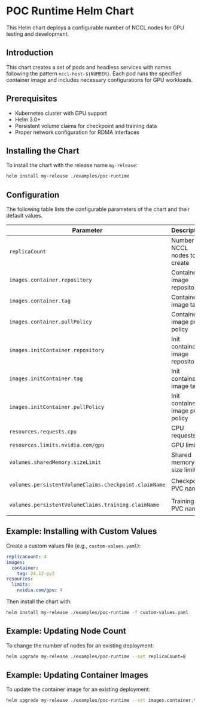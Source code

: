 # POC Runtime Helm Chart

This Helm chart deploys a configurable number of NCCL nodes for GPU testing and development.

## Introduction

This chart creates a set of pods and headless services with names following the pattern `nccl-host-${NUMBER}`. Each pod runs the specified container image and includes necessary configurations for GPU workloads.

## Prerequisites

- Kubernetes cluster with GPU support
- Helm 3.0+
- Persistent volume claims for checkpoint and training data
- Proper network configuration for RDMA interfaces

## Installing the Chart

To install the chart with the release name `my-release`:

```bash
helm install my-release ./examples/poc-runtime
```

## Configuration

The following table lists the configurable parameters of the chart and their default values.

| Parameter | Description | Default |
|-----------|-------------|---------|
| `replicaCount` | Number of NCCL nodes to create | `2` |
| `images.container.repository` | Container image repository | `nvcr.io/nvidia/pytorch` |
| `images.container.tag` | Container image tag | `25.01-py3` |
| `images.container.pullPolicy` | Container image pull policy | `IfNotPresent` |
| `images.initContainer.repository` | Init container image repository | `us-docker.pkg.dev/gce-ai-infra/gpudirect-gib/nccl-plugin-gib-diagnostic` |
| `images.initContainer.tag` | Init container image tag | `v1.0.5` |
| `images.initContainer.pullPolicy` | Init container image pull policy | `Always` |
| `resources.requests.cpu` | CPU requests | `150m` |
| `resources.limits.nvidia.com/gpu` | GPU limits | `8` |
| `volumes.sharedMemory.sizeLimit` | Shared memory size limit | `250Gi` |
| `volumes.persistentVolumeClaims.checkpoint.claimName` | Checkpoint PVC name | `checkpoint-gke-a4-hzchen-poc-4b214df7-pvc` |
| `volumes.persistentVolumeClaims.training.claimName` | Training PVC name | `training-gke-a4-hzchen-poc-8d5e8c21-pvc` |

## Example: Installing with Custom Values

Create a custom values file (e.g., `custom-values.yaml`):

```yaml
replicaCount: 4
images:
  container:
    tag: 24.12-py3
resources:
  limits:
    nvidia.com/gpu: 4
```

Then install the chart with:

```bash
helm install my-release ./examples/poc-runtime -f custom-values.yaml
```

## Example: Updating Node Count

To change the number of nodes for an existing deployment:

```bash
helm upgrade my-release ./examples/poc-runtime --set replicaCount=8
```

## Example: Updating Container Images

To update the container image for an existing deployment:

```bash
helm upgrade my-release ./examples/poc-runtime --set images.container.tag=24.12-py3
```

